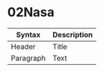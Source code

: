 # 02Nasa
| Syntax | Description |
| ----------- | ----------- |
| Header | Title |
| Paragraph | Text |
